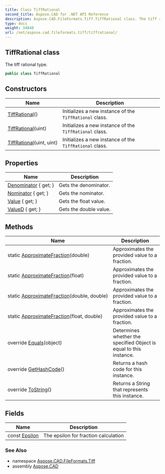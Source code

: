 ```yaml
---
title: Class TiffRational
second_title: Aspose.CAD for .NET API Reference
description: Aspose.CAD.FileFormats.Tiff.TiffRational class. The tiff rational type
type: docs
weight: 34840
url: /net/aspose.cad.fileformats.tiff/tiffrational/
---
```

## TiffRational class

The tiff rational type.

```csharp
public class TiffRational
```

## Constructors

| Name | Description |
| --- | --- |
| [TiffRational](tiffrational/#constructor)() | Initializes a new instance of the `TiffRational` class. |
| [TiffRational](tiffrational/#constructor_1)(uint) | Initializes a new instance of the `TiffRational` class. |
| [TiffRational](tiffrational/#constructor_2)(uint, uint) | Initializes a new instance of the `TiffRational` class. |

## Properties

| Name | Description |
| --- | --- |
| [Denominator](../../aspose.cad.fileformats.tiff/tiffrational/denominator/) { get; } | Gets the denominator. |
| [Nominator](../../aspose.cad.fileformats.tiff/tiffrational/nominator/) { get; } | Gets the nominator. |
| [Value](../../aspose.cad.fileformats.tiff/tiffrational/value/) { get; } | Gets the float value. |
| [ValueD](../../aspose.cad.fileformats.tiff/tiffrational/valued/) { get; } | Gets the double value. |

## Methods

| Name | Description |
| --- | --- |
| static [ApproximateFraction](../../aspose.cad.fileformats.tiff/tiffrational/approximatefraction/#approximatefraction)(double) | Approximates the provided value to a fraction. |
| static [ApproximateFraction](../../aspose.cad.fileformats.tiff/tiffrational/approximatefraction/#approximatefraction_2)(float) | Approximates the provided value to a fraction. |
| static [ApproximateFraction](../../aspose.cad.fileformats.tiff/tiffrational/approximatefraction/#approximatefraction_1)(double, double) | Approximates the provided value to a fraction. |
| static [ApproximateFraction](../../aspose.cad.fileformats.tiff/tiffrational/approximatefraction/#approximatefraction_3)(float, double) | Approximates the provided value to a fraction. |
| override [Equals](../../aspose.cad.fileformats.tiff/tiffrational/equals/)(object) | Determines whether the specified Object is equal to this instance. |
| override [GetHashCode](../../aspose.cad.fileformats.tiff/tiffrational/gethashcode/)() | Returns a hash code for this instance. |
| override [ToString](../../aspose.cad.fileformats.tiff/tiffrational/tostring/)() | Returns a String that represents this instance. |

## Fields

| Name | Description |
| --- | --- |
| const [Epsilon](../../aspose.cad.fileformats.tiff/tiffrational/epsilon/) | The epsilon for fraction calculation |

### See Also

* namespace [Aspose.CAD.FileFormats.Tiff](../../aspose.cad.fileformats.tiff/)
* assembly [Aspose.CAD](../../)


